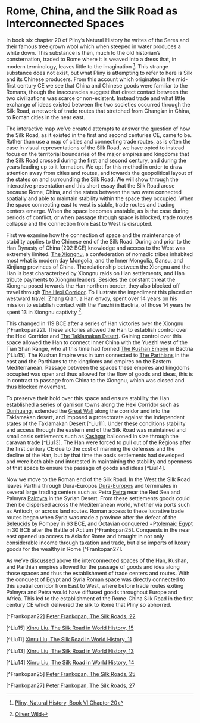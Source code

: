 # Rome, China, and the Silk Road as Interconnected Spaces

In book six chapter 20 of Pliny’s Natural History he writes of the Seres and their famous tree grown wool which when steeped in water produces a white down. This substance is then, much to the old historian’s consternation, traded to Rome where it is weaved into a dress that, in modern terminology, leaves little to the imagination [^Pliny]. This strange substance does not exist, but what Pliny is attempting to refer to here is Silk and its Chinese producers. From this account which originates in the mid-first century CE we see that China and Chinese goods were familiar to the Romans, though the inaccuracies suggest that direct contact between the two civilizations was scarce or non-existent. Instead trade and what little exchange of ideas existed between the two societies occurred through the Silk Road, a network of trade routes that stretched from Chang’an in China, to Roman cities in the near east.

The interactive map we’ve created attempts to answer the question of how the Silk Road, as it existed in the first and second centuries CE, came to be. Rather than use a map of cities and connecting trade routes, as is often the case in visual representations of the Silk Road, we have opted to instead focus on the territorial boundaries of the major empires and kingdoms that the Silk Road crossed during the first and second century, and during the years leading up to it formation. We opt for this method in order to draw attention away from cities and routes, and towards the geopolitical layout of the states on and surrounding the Silk Road. We will show through the interactive presentation and this short essay that the Silk Road arose because Rome, China, and the states between the two were connected spatially and able to maintain stability within the space they occupied. When the space connecting east to west is stable, trade routes and trading centers emerge. When the space becomes unstable, as is the case during periods of conflict, or when passage through space is blocked, trade routes collapse and the connection from East to West is disrupted.

First we examine how the connection of space and the maintenance of stability applies to the Chinese end of the Silk Road. During and prior to the Han Dynasty of China (202 BCE) knowledge and access to the West was extremely limited. <a href="javascript:locateMapFeature(projectMap._layers[13]._layers[12])"> The Xiongnu</a>, a confederation of nomadic tribes inhabited most what is modern day Mongolia, and the Inner Mongolia, Gansu, and Xinjiang provinces of China. The relationship between the Xiongnu and the Han is best characterized by Xiongnu raids on Han settlements, and Han tribute payments to Xiongnu leaders. Besides the constant threat the Xiongnu posed towards the Han northern border, they also blocked off travel through <a href="javascript:locateMapFeature(projectMap._layers[19]._layers[18])">The Hexi Corridor</a>. To illustrate the impediment this placed on westward travel: Zhang Qian, a Han envoy, spent over 14 years on his mission to establish contact with the Yuezhi in Bactria, of those 14 years he spent 13 in Xiongnu captivity [^Wild].

This changed in 119 BCE after a series of Han victories over the Xiongnu [^Frankopan22]. These victories allowed the Han to establish control over the Hexi Corridor and <a href="javascript:locateMapFeature(projectMap._layers[19]._layers[20])">The Taklamakan Desert</a>. Gaining control over this space allowed the Han to connect Inner China with the Yuezhi west of the Tian Shan Range, who at this time had formed <a href="javascript:locateMapFeature(projectMap._layers[13]._layers[14])">The Kushan Empire</a> in Bactria [^Liu15]. The Kushan Empire was in turn connected to <a href="javascript:locateMapFeature(projectMap._layers[13]._layers[15])">The Parthians</a> in the east and the Parthians to the kingdoms and empires on the Eastern Mediterranean. Passage between the spaces these empires and kingdoms occupied was open and thus allowed for the flow of goods and ideas, this is in contrast to passage from China to the Xiongnu, which was closed and thus blocked movement.

To preserve their hold over this space and ensure stability the Han established a series of garrison towns along the Hexi Corridor such as <a href="javascript:locateMapFeature(projectMap._layers[61]._layers[3])">Dunhuang</a>, extended the <a href="javascript:locateMapFeature(projectMap._layers[22]._layers[21])">Great Wall</a> along the corridor and into the Taklamakan desert, and imposed a protectorate against the independent states of the Taklamakan Desert [^Liu11]. Under these conditions stability and access through the eastern end of the Silk Road was maintained and small oasis settlements such as <a href="javascript:locateMapFeature(projectMap._layers[71]._layers[9])">Kashgar</a> ballooned in size through the caravan trade [^Liu13]. The Han were forced to pull out of the Regions after the first century CE due to the cost of manning the defenses and the decline of the Han, but by that time the oasis settlements had developed and were both able and interested in maintaining the stability and openness of that space to ensure the passage of goods and ideas [^Liu14].

Now we move to the Roman end of the Silk Road. In the West the Silk Road leaves Parthia through Dura-Europos <a href="javascript:locateMapFeature(projectMap._layers[66]._layers[7])">Dura-Europos</a> and terminates in several large trading centers such as Petra <a href="javascript:locateMapFeature(projectMap._layers[66]._layers[8])">Petra</a> near the Red Sea and Palmyra <a href="javascript:locateMapFeature(projectMap._layers[66]._layers[6])">Palmyra</a> in the Syrian Desert. From these settlements goods could then be dispersed across the Mediterranean world, whether via ports such as Antioch, or across land routes. Roman access to these lucrative trade routes began when Syria was made a province after the defeat of the <a href="javascript:locateMapFeature(projectMap._layers[13]._layers[16])">Seleucids</a> by Pompey in 63 BCE, and Octavian conquered =<a href="javascript:locateMapFeature(projectMap._layers[13]._layers[17])">Ptolemaic Egypt</a> in 30 BCE after the Battle of Actium [^Frankopan25]. Conquests in the near east opened up access to Asia for Rome and brought in not only considerable income through taxation and trade, but also imports of luxury goods for the wealthy in Rome [^Frankopan27].

As we’ve discussed above the interconnected spaces of the Han, Kushan, and Parthian empires allowed for the passage of goods and idea along those spaces and thus the establishment of trade centers and routes. With the conquest of Egypt and Syria Roman space was directly connected to this spatial corridor from East to West, where before trade routes exiting Palmyra and Petra would have diffused goods throughout Europe and Africa. This led to the establishment of the Rome-China Silk Road in the first century CE which delivered the silk to Rome that Pliny so abhorred.

[^Pliny]: [Pliny, Natural History, Book VI Chapter 20](https://www.perseus.tufts.edu/hopper/text?doc=Perseus%3Atext%3A1999.02.0137%3Abook%3D6%3Achapter%3D20)

[^Wild]: [Oliver Wild](https://arquivo.pt/wayback/20160315145417/http://www.ess.uci.edu/~oliver/silk.html)

[^Frankopan22] [Peter Frankopan, The Silk Roads, 22](https://search.library.utoronto.ca/details?11878764)

[^Liu15] [Xinru Liu, The Silk Road in World History, 15](https://search.library.utoronto.ca/details?13483050&uuid=5e9fbe58-4e55-4e76-ad91-2677aecbc1ea)

[^Liu11] [Xinru Liu, The Silk Road in World History, 11](https://search.library.utoronto.ca/details?13483050&uuid=5e9fbe58-4e55-4e76-ad91-2677aecbc1ea)

[^Liu13] [Xinru Liu, The Silk Road in World History, 13](https://search.library.utoronto.ca/details?13483050&uuid=5e9fbe58-4e55-4e76-ad91-2677aecbc1ea)

[^Liu14] [Xinru Liu, The Silk Road in World History, 14](https://search.library.utoronto.ca/details?13483050&uuid=5e9fbe58-4e55-4e76-ad91-2677aecbc1ea)

[^Frankopan25] [Peter Frankopan, The Silk Roads, 25](https://search.library.utoronto.ca/details?11878764)

[^Frankopan27] [Peter Frankopan, The Silk Roads, 27](https://search.library.utoronto.ca/details?11878764)

